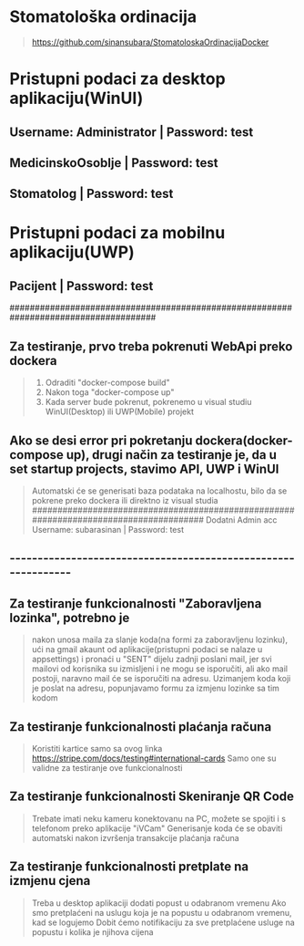 # Stomatološka ordinacija
> https://github.com/sinansubara/StomatoloskaOrdinacijaDocker

# Pristupni podaci za desktop aplikaciju(WinUI)
## Username: Administrator | Password: test
## MedicinskoOsoblje | Password: test
## Stomatolog | Password: test

# Pristupni podaci za mobilnu aplikaciju(UWP)
## Pacijent | Password: test

#####################################################################################
## Za testiranje, prvo treba pokrenuti WebApi preko dockera
> 1. Odraditi "docker-compose build"
> 2. Nakon toga "docker-compose up"
> 3. Kada server bude pokrenut, pokrenemo u visual studiu WinUI(Desktop) ili UWP(Mobile) projekt

## Ako se desi error pri pokretanju dockera(docker-compose up), drugi način za testiranje je, da u set startup projects, stavimo API, UWP i WinUI
> Automatski će se generisati baza podataka na localhostu, bilo da se pokrene preko dockera ili direktno iz visual studia
######################################################################################
> Dodatni Admin acc Username: subarasinan | Password: test
## --------------------------------------------------------------

## Za testiranje funkcionalnosti "Zaboravljena lozinka", potrebno je
> nakon unosa maila za slanje koda(na formi za zaboravljenu lozinku),
> ući na gmail akaunt od aplikacije(pristupni podaci se nalaze u appsettings)
> i pronaći u "SENT" dijelu zadnji poslani mail, jer svi mailovi od korisnika su izmisljeni
> i ne mogu se isporučiti, ali ako mail postoji, naravno mail će se isporučiti na adresu.
> Uzimanjem koda koji je poslat na adresu, popunjavamo formu za izmjenu lozinke sa tim kodom

## Za testiranje funkcionalnosti plaćanja računa
> Koristiti kartice samo sa ovog linka https://stripe.com/docs/testing#international-cards
> Samo one su validne za testiranje ove funkcionalnosti

## Za testiranje funkcionalnosti Skeniranje QR Code
> Trebate imati neku kameru konektovanu na PC, 
> možete se spojiti i s telefonom preko aplikacije "iVCam"
> Generisanje koda će se obaviti automatski nakon izvršenja transakcije plaćanja računa

## Za testiranje funkcionalnosti pretplate na izmjenu cjena
> Treba u desktop aplikaciji dodati popust u odabranom vremenu
> Ako smo pretplaćeni na uslugu koja je na popustu u odabranom vremenu, kad se logujemo
> Dobit ćemo notifikaciju za sve pretplaćene usluge na popustu i kolika je njihova cijena
